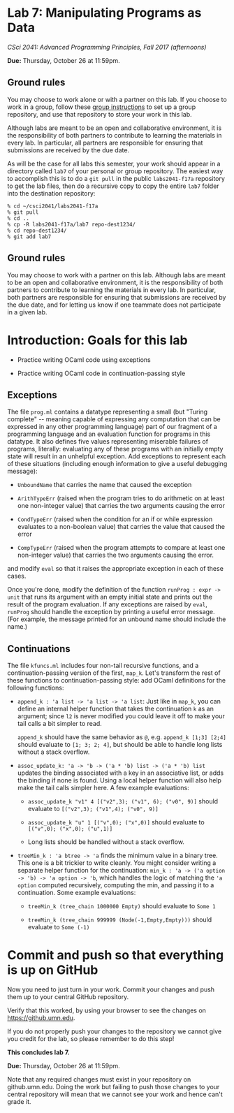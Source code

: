 # Lab 7: Manipulating Programs as Data

*CSci 2041: Advanced Programming Principles, Fall 2017 (afternoons)*

**Due:** Thursday, October 26 at 11:59pm.

## Ground rules

You may choose to work alone or with a partner on this lab. If you choose to work in a group, follow these [group instructions](group-instructions.md) to set up a group repository, and use that repository to store your work in this lab.

Although labs are meant to be an open and collaborative environment, it is the
responsibility of both partners to contribute to learning the materials in every
lab. In particular, all partners are responsible for ensuring that submissions
are received by the due date.

As will be the case for all labs this semester, your work should appear in a directory called `lab7` of your personal or group repository.  The easiest way to accomplish this is to do a `git pull` in the public `labs2041-f17a` repository to get the lab files, then do a recursive copy to copy the entire `lab7` folder into the destination repository:

```
% cd ~/csci2041/labs2041-f17a
% git pull
% cd ..
% cp -R labs2041-f17a/lab7 repo-dest1234/
% cd repo-dest1234/
% git add lab7
```
## Ground rules

You may choose to work with a partner on this lab.  Although labs are meant to
be an open and collaborative environment, it is the responsibility of
both partners to contribute to learning the materials in every lab.
In particular, both partners are responsible for ensuring that submissions are
received by the due date, and for letting us know if one teammate does
not participate in a given lab.

# Introduction: Goals for this lab

+ Practice writing OCaml code using exceptions

+ Practice writing OCaml code in continuation-passing style

## Exceptions

The file `prog.ml` contains a datatype representing a small (but "Turing
complete" -- meaning capable of expressing any computation that can be expressed
in any other programming language) part of our fragment of a programming
language and an evaluation function for programs in this datatype.  It also
defines five values representing miserable failures of programs, literally:
evaluating any of these programs with an initially empty state will result in an
unhelpful exception.   Add exceptions to represent each of these situations
(including enough information to give a useful debugging message):

+ `UnboundName` that carries the name that caused the exception

+ `ArithTypeErr` (raised when the program tries to do arithmetic on at least one non-integer value) that carries the two arguments causing the error

+ `CondTypeErr` (raised when the condition for an if or while expression evaluates to a non-boolean value) that carries the value that caused the error

+ `CompTypeErr` (raised when the program attempts to compare at least one non-integer value) that carries the two arguments causing the error.

and modify `eval` so that it raises the appropriate exception in each of these cases.

Once you're done, modify the definition of the function `runProg :
expr -> unit` that runs its argument with an empty initial state and prints
out the result of the program evaluation.  If any exceptions are
raised by `eval`, `runProg` should handle the exception by printing a
useful error message.  (For example, the message printed for an unbound
name should include the name.)

## Continuations

The file `kfuncs.ml` includes four non-tail recursive functions, and a
continuation-passing version of the first, `map_k`.  Let's transform
the rest of these functions to continuation-passing style: add OCaml
definitions for the following functions:

+ `append_k : 'a list -> 'a list -> 'a list`: Just like in `map_k`,
  you can define an internal helper function that takes the
  continuation `k` as an argument; since `l2` is never modified you
  could leave it off to make your tail calls a bit simpler to read.

  `append_k` should have the same behavior as `@`, e.g. `append_k [1;3] [2;4]` should evaluate to `[1; 3; 2; 4]`, but should be able to handle long lists without a stack overflow.

+ `assoc_update_k: 'a -> 'b -> ('a * 'b) list -> ('a * 'b) list`
  updates the binding associated with a key in an associative list, or
  adds the binding if none is found.  Using a local helper function
  will also help make the tail calls simpler here.  A few example evaluations:

    * `assoc_update_k "v1" 4 [("v2",3); ("v1", 6); ("v0", 9)]` should evaluate to `[("v2",3); ("v1",4); ("v0", 9)]`

    * `assoc_update_k "u" 1 [("v",0); ("x",0)]` should evaluate to `[("v",0); ("x",0); ("u",1)]`

    * Long lists should be handled without a stack overflow.

+ `treeMin_k : 'a btree -> 'a` finds the minimum value in a binary
  tree.  This one is a bit trickier to write cleanly.  You might
  consider writing a separate helper function for the continuation:
  `min_k : 'a -> ('a option -> 'b) -> 'a option -> 'b`, which handles
  the logic of matching the `'a option` computed recursively,
  computing the min, and passing it to a continuation.  Some example evaluations:

    * `treeMin_k (tree_chain 1000000 Empty)` should evaluate to `Some 1`

    * `treeMin_k (tree_chain 999999 (Node(-1,Empty,Empty)))` should evaluate to `Some (-1)`


# Commit and push so that everything is up on GitHub

Now you need to just turn in your work. Commit your changes and push
them up to your central GitHub repository.

Verify that this worked, by using your browser to see the changes on
https://github.umn.edu.

If you do not properly push your changes to the repository we
cannot give you credit for the lab, so please remember to do this
step!

__This concludes lab 7.__

**Due:** Thursday, October 26 at 11:59pm.

Note that any required changes must exist in your repository on
github.umn.edu. Doing the work but failing to push those changes
to your central repository will mean that we cannot see your work
and hence can't grade it.
